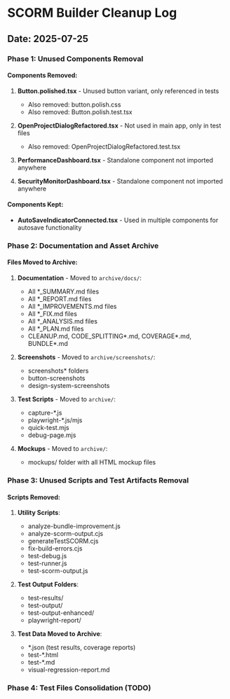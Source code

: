 # SCORM Builder Cleanup Log

## Date: 2025-07-25

### Phase 1: Unused Components Removal

#### Components Removed:
1. **Button.polished.tsx** - Unused button variant, only referenced in tests
   - Also removed: button.polish.css
   - Also removed: Button.polish.test.tsx
   
2. **OpenProjectDialogRefactored.tsx** - Not used in main app, only in test files
   - Also removed: OpenProjectDialogRefactored.test.tsx
   
3. **PerformanceDashboard.tsx** - Standalone component not imported anywhere
   
4. **SecurityMonitorDashboard.tsx** - Standalone component not imported anywhere

#### Components Kept:
- **AutoSaveIndicatorConnected.tsx** - Used in multiple components for autosave functionality

### Phase 2: Documentation and Asset Archive

#### Files Moved to Archive:
1. **Documentation** - Moved to `archive/docs/`:
   - All *_SUMMARY.md files
   - All *_REPORT.md files  
   - All *_IMPROVEMENTS.md files
   - All *_FIX.md files
   - All *_ANALYSIS.md files
   - All *_PLAN.md files
   - CLEANUP.md, CODE_SPLITTING*.md, COVERAGE*.md, BUNDLE*.md
   
2. **Screenshots** - Moved to `archive/screenshots/`:
   - screenshots* folders
   - button-screenshots
   - design-system-screenshots
   
3. **Test Scripts** - Moved to `archive/`:
   - capture-*.js
   - playwright-*.js/mjs
   - quick-test.mjs
   - debug-page.mjs
   
4. **Mockups** - Moved to `archive/`:
   - mockups/ folder with all HTML mockup files

### Phase 3: Unused Scripts and Test Artifacts Removal

#### Scripts Removed:
1. **Utility Scripts**:
   - analyze-bundle-improvement.js
   - analyze-scorm-output.cjs
   - generateTestSCORM.cjs
   - fix-build-errors.cjs
   - test-debug.js
   - test-runner.js
   - test-scorm-output.js
   
2. **Test Output Folders**:
   - test-results/
   - test-output/
   - test-output-enhanced/
   - playwright-report/
   
3. **Test Data Moved to Archive**:
   - *.json (test results, coverage reports)
   - test-*.html
   - test-*.md
   - visual-regression-report.md

### Phase 4: Test Files Consolidation (TODO)